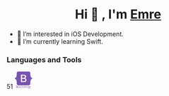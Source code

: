 <h1 align="center">Hi 👋 , I'm <a href="https://www.linkedin.com/in/emre-usul-5a4351189" target="blank">
Emre</a></h1>


- 👀 I’m interested in iOS Development.
- 🌱 I’m currently learning Swift.

<h3 align="left">Languages and Tools</h3>
<a>
51
    <img src="https://raw.githubusercontent.com/devicons/devicon/master/icons/bootstrap/bootstrap-plain-wordmark.svg"
52
      alt="bootstrap" width="40" height="40" /> </a>
